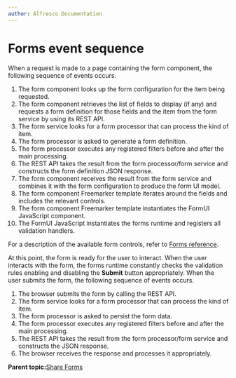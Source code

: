 ```yaml
---
author: Alfresco Documentation
---
```


# Forms event sequence

When a request is made to a page containing the form component, the following sequence of events occurs.

1.  The form component looks up the form configuration for the item being requested.
2.  The form component retrieves the list of fields to display \(if any\) and requests a form definition for those fields and the item from the form service by using its REST API.
3.  The form service looks for a form processor that can process the kind of item.
4.  The form processor is asked to generate a form definition.
5.  The form processor executes any registered filters before and after the main processing.
6.  The REST API takes the result from the form processor/form service and constructs the form definition JSON response.
7.  The form component receives the result from the form service and combines it with the form configuration to produce the form UI model.
8.  The form component Freemarker template iterates around the fields and includes the relevant controls.
9.  The form component Freemarker template instantiates the FormUI JavaScript component.
10. The FormUI JavaScript instantiates the forms runtime and registers all validation handlers.

For a description of the available form controls, refer to [Forms reference](../references/forms-reference.md).

At this point, the form is ready for the user to interact. When the user interacts with the form, the forms runtime constantly checks the validation rules enabling and disabling the **Submit** button appropriately. When the user submits the form, the following sequence of events occurs.

1.  The browser submits the form by calling the REST API.
2.  The form service looks for a form processor that can process the kind of item.
3.  The form processor is asked to persist the form data.
4.  The form processor executes any registered filters before and after the main processing.
5.  The REST API takes the result from the form processor/form service and constructs the JSON response.
6.  The browser receives the response and processes it appropriately.

**Parent topic:**[Share Forms](../concepts/forms-intro.md)

